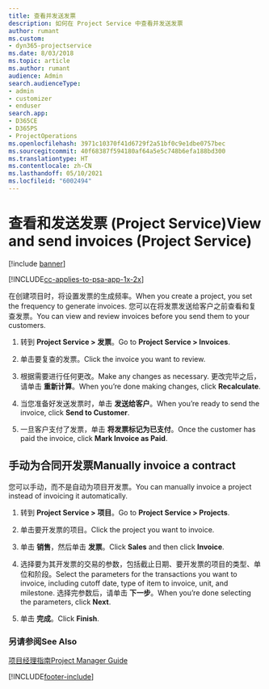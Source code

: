 ```yaml
---
title: 查看并发送发票
description: 如何在 Project Service 中查看并发送发票
author: rumant
ms.custom:
- dyn365-projectservice
ms.date: 8/03/2018
ms.topic: article
ms.author: rumant
audience: Admin
search.audienceType:
- admin
- customizer
- enduser
search.app:
- D365CE
- D365PS
- ProjectOperations
ms.openlocfilehash: 3971c10370f41d6729f2a51bf0c9e1dbe0757bec
ms.sourcegitcommit: 40f68387f594180af64a5e5c748b6efa188bd300
ms.translationtype: HT
ms.contentlocale: zh-CN
ms.lasthandoff: 05/10/2021
ms.locfileid: "6002494"
---
```

# <a name="view-and-send-invoices-project-service"></a><span data-ttu-id="b6491-103">查看和发送发票 (Project Service)</span><span class="sxs-lookup"><span data-stu-id="b6491-103">View and send invoices (Project Service)</span></span>

[!include [banner](../includes/psa-now-project-operations.md)]

[!INCLUDE[cc-applies-to-psa-app-1x-2x](../includes/cc-applies-to-psa-app-1x-2x.md)]

<span data-ttu-id="b6491-104">在创建项目时，将设置发票的生成频率。</span><span class="sxs-lookup"><span data-stu-id="b6491-104">When you create a project, you set the frequency to generate invoices.</span></span> <span data-ttu-id="b6491-105">您可以在将发票发送给客户之前查看和复查发票。</span><span class="sxs-lookup"><span data-stu-id="b6491-105">You can view and review invoices before you send them to your customers.</span></span>  
  
1.  <span data-ttu-id="b6491-106">转到 **Project Service > 发票**。</span><span class="sxs-lookup"><span data-stu-id="b6491-106">Go to **Project Service > Invoices**.</span></span>  
  
2.  <span data-ttu-id="b6491-107">单击要复查的发票。</span><span class="sxs-lookup"><span data-stu-id="b6491-107">Click the invoice you want to review.</span></span>  
  
3.  <span data-ttu-id="b6491-108">根据需要进行任何更改。</span><span class="sxs-lookup"><span data-stu-id="b6491-108">Make any changes as necessary.</span></span> <span data-ttu-id="b6491-109">更改完毕之后，请单击 **重新计算**。</span><span class="sxs-lookup"><span data-stu-id="b6491-109">When you’re done making changes, click **Recalculate**.</span></span>  
  
4.  <span data-ttu-id="b6491-110">当您准备好发送发票时，单击 **发送给客户**。</span><span class="sxs-lookup"><span data-stu-id="b6491-110">When you’re ready to send the invoice, click **Send to Customer**.</span></span>  
  
5.  <span data-ttu-id="b6491-111">一旦客户支付了发票，单击 **将发票标记为已支付**。</span><span class="sxs-lookup"><span data-stu-id="b6491-111">Once the customer has paid the invoice, click **Mark Invoice as Paid**.</span></span>  
  
## <a name="manually-invoice-a-contract"></a><span data-ttu-id="b6491-112">手动为合同开发票</span><span class="sxs-lookup"><span data-stu-id="b6491-112">Manually invoice a contract</span></span>  
 <span data-ttu-id="b6491-113">您可以手动，而不是自动为项目开发票。</span><span class="sxs-lookup"><span data-stu-id="b6491-113">You can manually invoice a project instead of invoicing it automatically.</span></span>  
  
1.  <span data-ttu-id="b6491-114">转到 **Project Service > 项目**。</span><span class="sxs-lookup"><span data-stu-id="b6491-114">Go to **Project Service > Projects**.</span></span>  
  
2.  <span data-ttu-id="b6491-115">单击要开发票的项目。</span><span class="sxs-lookup"><span data-stu-id="b6491-115">Click the project you want to invoice.</span></span>  
  
3.  <span data-ttu-id="b6491-116">单击 **销售**，然后单击 **发票**。</span><span class="sxs-lookup"><span data-stu-id="b6491-116">Click **Sales** and then click **Invoice**.</span></span>  
  
4.  <span data-ttu-id="b6491-117">选择要为其开发票的交易的参数，包括截止日期、要开发票的项目的类型、单位和阶段。</span><span class="sxs-lookup"><span data-stu-id="b6491-117">Select the parameters for the transactions you want to invoice, including cutoff date, type of item to invoice, unit, and milestone.</span></span> <span data-ttu-id="b6491-118">选择完参数后，请单击 **下一步**。</span><span class="sxs-lookup"><span data-stu-id="b6491-118">When you’re done selecting the parameters, click **Next**.</span></span>  
  
5.  <span data-ttu-id="b6491-119">单击 **完成**。</span><span class="sxs-lookup"><span data-stu-id="b6491-119">Click **Finish**.</span></span>  
  
### <a name="see-also"></a><span data-ttu-id="b6491-120">另请参阅</span><span class="sxs-lookup"><span data-stu-id="b6491-120">See Also</span></span>  
 [<span data-ttu-id="b6491-121">项目经理指南</span><span class="sxs-lookup"><span data-stu-id="b6491-121">Project Manager Guide</span></span>](../psa/project-manager-guide.md)


[!INCLUDE[footer-include](../includes/footer-banner.md)]
